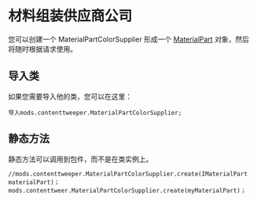 # 材料组装供应商公司

您可以创建一个 MaterialPartColorSupplier 形成一个 [MaterialPart](/Mods/ContentTweaker/Materials/Materials/MaterialPart/) 对象，然后将随时根据请求使用。

## 导入类

如果您需要导入他的类，您可以在这里：

```zenscript
导入mods.contenttweeper.MaterialPartColorSupplier;
```

## 静态方法

静态方法可以调用到包件，而不是在类实例上。

```zenscript
//mods.contenttweeper.MaterialPartColorSupplier.create(IMaterialPart materialPart)；
mods.contenttweer.MaterialPartColorSupplier.create(myMaterialPart)；
```
